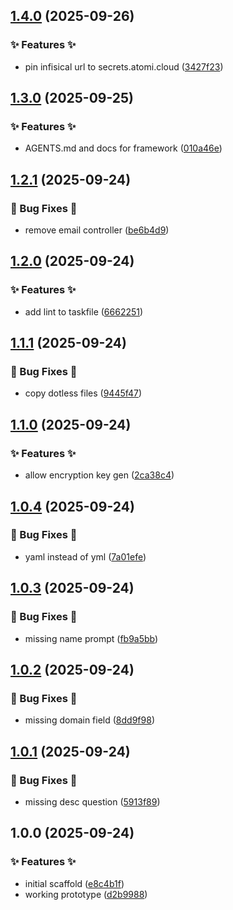 ## [1.4.0](https://github.com/AtomiCloud/ketone.dotnet-api/compare/v1.3.0...v1.4.0) (2025-09-26)


### ✨ Features ✨

* pin infisical url to secrets.atomi.cloud ([3427f23](https://github.com/AtomiCloud/ketone.dotnet-api/commit/3427f23f50412c86f572a11b8b3a132c4f8f9294))

## [1.3.0](https://github.com/AtomiCloud/ketone.dotnet-api/compare/v1.2.1...v1.3.0) (2025-09-25)


### ✨ Features ✨

* AGENTS.md and docs for framework ([010a46e](https://github.com/AtomiCloud/ketone.dotnet-api/commit/010a46e221154a440c073163b594882c69dd33e2))

## [1.2.1](https://github.com/AtomiCloud/ketone.dotnet-api/compare/v1.2.0...v1.2.1) (2025-09-24)


### 🐛 Bug Fixes 🐛

* remove email controller ([be6b4d9](https://github.com/AtomiCloud/ketone.dotnet-api/commit/be6b4d952928c80f1a187e5bbfc62df7b9674878))

## [1.2.0](https://github.com/AtomiCloud/ketone.dotnet-api/compare/v1.1.1...v1.2.0) (2025-09-24)


### ✨ Features ✨

* add lint to taskfile ([6662251](https://github.com/AtomiCloud/ketone.dotnet-api/commit/6662251f89b8b36464a3b3f735d34271924386b9))

## [1.1.1](https://github.com/AtomiCloud/ketone.dotnet-api/compare/v1.1.0...v1.1.1) (2025-09-24)


### 🐛 Bug Fixes 🐛

* copy dotless files ([9445f47](https://github.com/AtomiCloud/ketone.dotnet-api/commit/9445f47bd87e01944f2a66cb8489aabff1fa583b))

## [1.1.0](https://github.com/AtomiCloud/ketone.dotnet-api/compare/v1.0.4...v1.1.0) (2025-09-24)


### ✨ Features ✨

* allow encryption key gen ([2ca38c4](https://github.com/AtomiCloud/ketone.dotnet-api/commit/2ca38c4a942818be8f7b8bd39981e2e64fe7c31d))

## [1.0.4](https://github.com/AtomiCloud/ketone.dotnet-api/compare/v1.0.3...v1.0.4) (2025-09-24)


### 🐛 Bug Fixes 🐛

* yaml instead of yml ([7a01efe](https://github.com/AtomiCloud/ketone.dotnet-api/commit/7a01efe0ce2fa9ab0920a81977427d16b4c6e240))

## [1.0.3](https://github.com/AtomiCloud/ketone.dotnet-api/compare/v1.0.2...v1.0.3) (2025-09-24)


### 🐛 Bug Fixes 🐛

* missing name prompt ([fb9a5bb](https://github.com/AtomiCloud/ketone.dotnet-api/commit/fb9a5bb54294f93a5f64b86d10bc6386d81dbc81))

## [1.0.2](https://github.com/AtomiCloud/ketone.dotnet-api/compare/v1.0.1...v1.0.2) (2025-09-24)


### 🐛 Bug Fixes 🐛

* missing domain field ([8dd9f98](https://github.com/AtomiCloud/ketone.dotnet-api/commit/8dd9f98f5abb189011539fb065af847f135f1fd3))

## [1.0.1](https://github.com/AtomiCloud/ketone.dotnet-api/compare/v1.0.0...v1.0.1) (2025-09-24)


### 🐛 Bug Fixes 🐛

* missing desc question ([5913f89](https://github.com/AtomiCloud/ketone.dotnet-api/commit/5913f89a938fe0c7ef6c18e4cd821ae9649bbf26))

## 1.0.0 (2025-09-24)


### ✨ Features ✨

* initial scaffold ([e8c4b1f](https://github.com/AtomiCloud/ketone.dotnet-api/commit/e8c4b1fc0025cba77ef24053d2ff0c783145e166))
* working prototype ([d2b9988](https://github.com/AtomiCloud/ketone.dotnet-api/commit/d2b99884818500eed4f1ed960cd4201405c16109))
